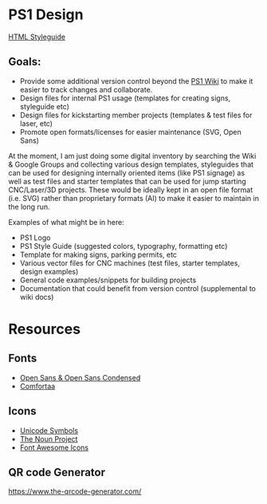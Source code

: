 # PS1 Design

[HTML Styleguide](https://pumpingstationone.github.io/ps1-design/) 

## Goals:
- Provide some additional version control beyond the [PS1 Wiki](https://wiki.pumpingstationone.org) to make it easier to track changes and collaborate.
- Design files for internal PS1 usage (templates for creating signs, styleguide etc)
- Design files for kickstarting member projects (templates & test files for laser, etc)
- Promote open formats/licenses for easier maintenance (SVG, Open Sans)

At the moment, I am just doing some digital inventory by searching the Wiki & Google Groups and collecting various design templates, styleguides that can be used for designing internally oriented items (like PS1 signage) as well as test files and starter templates that can be used for jump starting CNC/Laser/3D projects. These would be ideally kept in an open file format (i.e. SVG) rather than proprietary formats (AI) to make it easier to maintain in the long run. 

Examples of what might be in here:
- PS1 Logo
- PS1 Style Guide (suggested colors, typography, formatting etc)
- Template for making signs, parking permits, etc
- Various vector files for CNC machines (test files, starter templates, design examples)
- General code examples/snippets for building projects
- Documentation that could benefit from version control (supplemental to wiki docs)

# Resources

## Fonts
- [Open Sans & Open Sans Condensed](https://www.opensans.com/open-sans/)
- [Comfortaa](https://www.deviantart.com/aajohan/art/Comfortaa-font-105395949)

## Icons
- [Unicode Symbols](https://unicode-table.com/en/)
- [The Noun Project](https://thenounproject.com)
- [Font Awesome Icons](https://fontawesome.com/)

## QR code Generator
https://www.the-qrcode-generator.com/

